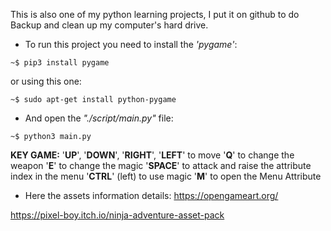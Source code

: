 
This is also one of my python learning projects, I put it on github to do Backup and clean up my computer's hard drive.

- To run this project you need to install the _'pygame'_:
```
~$ pip3 install pygame
```
or using this one:
```
~$ sudo apt-get install python-pygame
```
 

- And open the _"./script/main.py"_ file:

```
~$ python3 main.py
```


**KEY GAME:**
'**UP**', '**DOWN**', '**RIGHT**', '**LEFT**' to move
'**Q**' to change the weapon
'**E**' to change the magic
'**SPACE**' to attack and raise the attribute index in the menu
'**CTRL**' (left) to use magic
'**M**' to open the Menu Attribute
 
 
 
- Here the assets information details:
https://opengameart.org/

https://pixel-boy.itch.io/ninja-adventure-asset-pack
 
 
